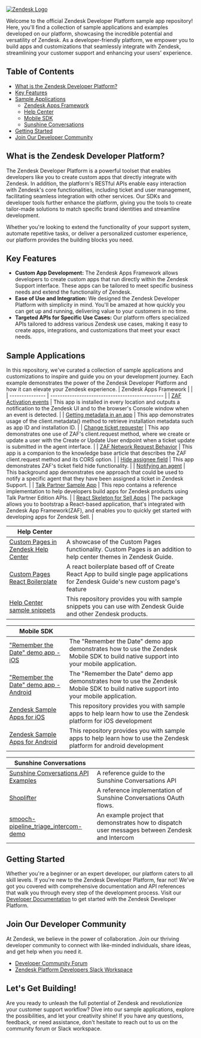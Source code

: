 [![Zendesk Logo](https://github.com/tipenehughes/sample-repo/blob/main/hero.svg)](https://www.zendesk.com/)

Welcome to the official Zendesk Developer Platform sample app repository! Here, you'll find a collection of sample applications and examples developed on our platform, showcasing the incredible potential and versatility of Zendesk. As a developer-friendly platform, we empower you to build apps and customizations that seamlessly integrate with Zendesk, streamlining your customer support and enhancing your users' experience.

## Table of Contents

- [What is the Zendesk Developer Platform?](#what-is-the-zendesk-developer-platform?)
- [Key Features](#key-features)
- [Sample Applications](#sample-applications)
   - [Zendesk Apps Framework](#zaf)
   - [Help Center](#hc)
   - [Mobile SDK](#sdk)
   - [Sunshine Conversations](#sunco)
- [Getting Started](#getting-started)
- [Join Our Developer Community](#join-our-developer-community)

## What is the Zendesk Developer Platform?

The Zendesk Developer Platform is a powerful toolset that enables developers like you to create custom apps that directly integrate with Zendesk. In addition, the platform's RESTful APIs enable easy interaction with Zendesk's core functionalities, including ticket and user management, facilitating seamless integration with other services. Our SDKs and developer tools further enhance the platform, giving you the tools to create tailor-made solutions to match specific brand identities and streamline development.

Whether you're looking to extend the functionality of your support system, automate repetitive tasks, or deliver a personalized customer experience, our platform provides the building blocks you need.

## Key Features

- **Custom App Development:** The Zendesk Apps Framework allows developers to create custom apps that run directly within the Zendesk Support interface. These apps can be tailored to meet specific business needs and extend the functionality of Zendesk.
- **Ease of Use and Integration:** We designed the Zendesk Developer Platform with simplicity in mind. You'll be amazed at how quickly you can get up and running, delivering value to your customers in no time.
- **Targeted APIs for Specific Use Cases:** Our platform offers specialized APIs tailored to address various Zendesk use cases, making it easy to create apps, integrations, and customizations that meet your exact needs.

## Sample Applications

In this repository, we've curated a collection of sample applications and customizations to inspire and guide you on your development journey. Each example demonstrates the power of the Zendesk Developer Platform and how it can elevate your Zendesk experience.
| <span id="zaf">Zendesk Apps Framework</span> | |
| --------------- | ----------------------------------------------- |
| [ZAF Activation events](https://github.com/zendesk/activation_events_demo_zaf_app) | This app is installed in every location and outputs a notification to the Zendesk UI and to the browser's Console window when an event is detected. |
| [Getting metadata in an app](https://github.com/zendesk/metadata_call_demo_zaf_app) | This app demonstrates usage of the client.metadata() method to retrieve installation metadata such as app ID and installation ID. |
| [Change ticket requester](https://github.com/zendesk/change_requester_demo_zaf_app) | This app demonstrates one use of ZAF's client.request method, where we create or update a user with the Create or Update User endpoint when a ticket update is submitted in the agent interface. |
| [ZAF Network Request Behavior](https://github.com/zendesk/client_request_cors_demo_zaf_app) | This app is a companion to the knowledge base article that describes the ZAF client.request method and its CORS option. |
| [Hide assignee field](https://github.com/zendesk/hide_ticket_field_demo_zaf_app) | This app demonstrates ZAF's ticket field hide functionality. |
| [Notifying an agent](https://github.com/zendesk/notifying-an-agent-demo-zaf-app) | This background app demonstrates one approach that could be used to notify a specific agent that they have been assigned a ticket in Zendesk Support. |
| [Talk Partner Sample App](https://github.com/zendesk/talk_partner_sample_app) | This repo contains a reference implementation to help developers build apps for Zendesk products using Talk Partner Edition APIs. |
| [React Skeleton for Sell Apps](https://github.com/zendesk/sell-zaf-app-scaffold) | The package allows you to bootstrap a React-based application, that's integrated with Zendesk App Framework(ZAF), and enables you to quickly get started with developing apps for Zendesk Sell. |

| <span id="hc">Help Center</span> | |
| --------------- | ----------------------------------------------- |
| [Custom Pages in Zendesk Help Center](https://github.com/zendesk/custom-pages-example) | ​A showcase of the Custom Pages functionality. Custom Pages is an addition to help center themes in Zendesk Guide. |
| [Custom Pages React Boilerplate](https://github.com/zendesk/custom-pages-react-boilerplate) | A react boilerplate based off of Create React App to build single page applications for Zendesk Guide's new custom page's feature |
| [Help Center sample snippets](https://github.com/zendesk/demo-snippets) | This repository provides you with sample snippets you can use with Zendesk Guide and other Zendesk products. |

| <span id="sdk">Mobile SDK</span> | |
| --------------- | ----------------------------------------------- |
| ["Remember the Date" demo app - iOS](https://github.com/zendesk/sdk_demo_app_ios) | The "Remember the Date" demo app demonstrates how to use the Zendesk Mobile SDK to build native support into your mobile application. |
| ["Remember the Date" demo app - Android](https://github.com/zendesk/sdk_demo_app_android) | The "Remember the Date" demo app demonstrates how to use the Zendesk Mobile SDK to build native support into your mobile application. |
| [Zendesk Sample Apps for iOS](https://github.com/zendesk/ios_sdk_demo_apps) | This repository provides you with sample apps to help learn how to use the Zendesk platform for iOS development |
| [Zendesk Sample Apps for Android](https://github.com/zendesk/android_sdk_demo_apps) | This repository provides you with sample apps to help learn how to use the Zendesk platform for android development |

| <span id="sunco">Sunshine Conversations</span> | |
| --------------- | ----------------------------------------------- |
| [Sunshine Conversations API Examples](https://github.com/zendesk/sunshine-conversations-api-quickstart-example) | ​A reference guide to the Sunshine Conversations API |
| [Shoplifter](https://github.com/zendesk/sunshine-conversations-shoplifter) | A reference implementation of Sunshine Conversations OAuth flows. |
| [smooch-pipeline_triage_intercom-demo](https://github.com/zendesk/sunshine-conversations-pipeline_triage_intercom-demo) | An example project that demonstrates how to dispatch user messages between Zendesk and Intercom |


   <!-- Add more sample apps with links and descriptions as needed -->

## Getting Started

Whether you're a beginner or an expert developer, our platform caters to all skill levels. If you're new to the Zendesk Developer Platform, fear not! We've got you covered with comprehensive documentation and API references that walk you through every step of the development process.
Visit our [Developer Documentation](https://developer.zendesk.com/documentation/) to get started with the Zendesk Developer Platform.

## Join Our Developer Community

At Zendesk, we believe in the power of collaboration. Join our thriving developer community to connect with like-minded individuals, share ideas, and get help when you need it.

- [Developer Community Forum](https://support.zendesk.com/hc/en-us/community/topics)
- [Zendesk Platform Developers Slack Workspace](https://docs.google.com/forms/d/e/1FAIpQLScm_rDLWwzWnq6PpYWFOR_PwMaSBcaFft-1pYornQtBGAaiJA/viewform)

## Let's Get Building!

Are you ready to unleash the full potential of Zendesk and revolutionize your customer support workflow? Dive into our sample applications, explore the possibilities, and let your creativity shine! If you have any questions, feedback, or need assistance, don't hesitate to reach out to us on the community forum or Slack workspace.
